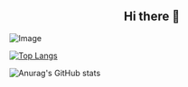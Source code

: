 <h2 align="center">Hi there 👋</h2>

<!--
**gitaehee/gitaehee** is a ✨ _special_ ✨ repository because its `README.md` (this file) appears on your GitHub profile.

Here are some ideas to get you started:

- 🔭 I’m currently working on ...
- 🌱 I’m currently learning ...
- 👯 I’m looking to collaborate on ...
- 🤔 I’m looking for help with ...
- 💬 Ask me about ...
- 📫 How to reach me: ...
- 😄 Pronouns: ...
- ⚡ Fun fact: ...
-->


![Image](https://github.com/user-attachments/assets/e3d399af-ae2c-41ad-9512-0b851f72a460)

[![Top Langs](https://github-readme-stats.vercel.app/api/top-langs/?username=delay-100&layout=compact)](https://github.com/gitaehee/github-readme-stats)

![Anurag's GitHub stats](https://github-readme-stats.vercel.app/api?username=gitaehee&show_icons=true&theme=radical)
